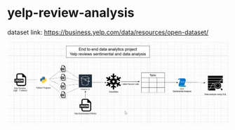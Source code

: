 # yelp-review-analysis

dataset link: https://business.yelp.com/data/resources/open-dataset/


![Project Workflow](./workflow.png)